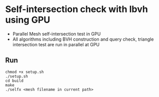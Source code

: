 # Self-intersection check with lbvh using GPU
- Parallel Mesh self-intersection test in GPU
- All algorithms including BVH construction and query check, triangle intersection test are run in parallel at GPU
## Run
```
chmod +x setup.sh
./setup.sh
cd build
make
./selfx <mesh filename in current path>
```